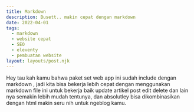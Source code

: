 ```yaml
---
title: Markdown
description: Busett.. makin cepat dengan markdown
date: 2022-04-01
tags:
  - markdown
  - website cepat
  - SEO
  - eleventy
  - pembuatan website
layout: layouts/post.njk
---
```


Hey tau kah kamu bahwa paket set web app ini sudah include dengan markdown , jadi kita bisa bekerja lebih cepat dengan menggunakan markdown file ini untuk bekerja baik update artikel post edit delete dan lain nya semakin lebih mudah tentunya, dan absolutley bisa dikombinasikan dengan html makin seru nih untuk ngeblog kamu. 
